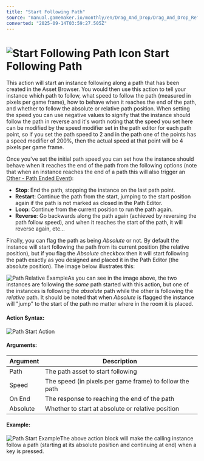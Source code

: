 ```yaml
---
title: "Start Following Path"
source: "manual.gamemaker.io/monthly/en/Drag_And_Drop/Drag_And_Drop_Reference/Paths/Start_Following_Path.htm"
converted: "2025-09-14T03:59:27.505Z"
---
```


# ![Start Following Path Icon](../../../assets/Images/Scripting_Reference/Drag_And_Drop/Reference/Paths/i_Paths_Start_Following_Path.png) Start Following Path

This action will start an instance following along a path that has been created in the Asset Browser. You would then use this action to tell your instance which path to follow, what speed to follow the path (measured in pixels per game frame), how to behave when it reaches the end of the path, and whether to follow the absolute or relative path position. When setting the speed you can use negative values to signify that the instance should follow the path in reverse and it's worth noting that the speed you set here can be modified by the speed modifier set in the path editor for each path point, so if you set the path speed to 2 and in the path one of the points has a speed modifier of 200%, then the actual speed at that point will be 4 pixels per game frame.

Once you've set the initial path speed you can set how the instance should behave when it reaches the end of the path from the following options (note that when an instance reaches the end of a path this will also trigger an [Other - Path Ended Event](../../../The_Asset_Editors/Object_Properties/Other_Events.md)):

-   **Stop**: End the path, stopping the instance on the last path point.
-   **Restart**: Continue the path from the start, jumping to the start position again if the path is not marked as closed in the Path Editor.
-   **Loop**: Continue from the current position to run the path again.
-   **Reverse**: Go backwards along the path again (achieved by reversing the path follow speed), and when it reaches the start of the path, it will reverse again, etc...

Finally, you can flag the path as being _Absolute_ or not. By default the instance will start following the path from its current position (the relative position), but if you flag the _Absolute_ checkbox then it will start following the path exactly as you designed and placed it in the Path Editor (the absolute position). The image below illustrates this:

![Path Relative Example](../../../assets/Images/Scripting_Reference/Drag_And_Drop/Reference/Paths/path_relative_image.png)As you can see in the image above, the two instances are following the _same_ path started with this action, but one of the instances is following the _absolute_ path while the other is following the _relative_ path. It should be noted that when _Absolute_ is flagged the instance will "jump" to the start of the path no matter where in the room it is placed.

#### Action Syntax:

![Path Start Action](../../../assets/Images/Scripting_Reference/Drag_And_Drop/Reference/Paths/a_Paths_Start_Following_Path.png)

#### Arguments:

| Argument | Description |
| --- | --- |
| Path | The path asset to start following |
| Speed | The speed (in pixels per game frame) to follow the path |
| On End | The response to reaching the end of the path |
| Absolute | Whether to start at absolute or relative position |

#### Example:

![Path Start Example](../../../assets/Images/Scripting_Reference/Drag_And_Drop/Reference/Paths/e_Paths_Start_Following_Path.png)The above action block will make the calling instance follow a path (starting at its absolute position and continuing at end) when a key is pressed.
